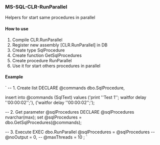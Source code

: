 ### MS-SQL-CLR-RunParallel
Helpers for start same procedures in parallel

#### How to use
1. Compile CLR.RunParallel
2. Register new assembly [CLR.RunParallel] in DB 
3. Create type SqlProcedure
4. Create function GetSqlProcedures
5. Create procedure RunParallel
6. Use it for start others procedures in parallel

#### Example

`
-- 1. Create list
DECLARE @commands dbo.SqlProcedure,

insert into @commands
(SqlText)
values
('print ''Test 1''; waitfor delay ''00:00:02'';'),
('waitfor delay ''00:00:02'';');

-- 2. Get parameter @sqlProcedures
DECLARE  @sqlProcedures nvarchar(max);
set @sqlProcedures = dbo.GetSqlProcedures(@commands);

-- 3. Execute
EXEC dbo.RunParallel @sqlProcedures = @sqlProcedures
    -- @noOutput = 0,
    -- @maxThreads = 10
;
`